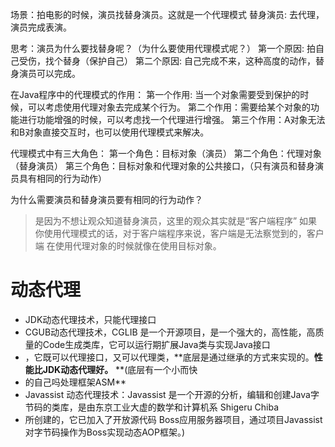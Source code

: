 场景：拍电影的时候，演员找替身演员。这就是一个代理模式
替身演员: 去代理，演员完成表演。

思考：演员为什么要找替身呢？（为什么要使用代理模式呢？）
第一个原因: 拍自己受伤，找个替身（保护自己）
第二个原因: 自己完成不来，这种高度的动作，替身演员可以完成。


在Java程序中的代理模式的作用：
第一个作用: 当一个对象需要受到保护的时候，可以考虑使用代理对象去完成某个行为。
第二个作用：需要给某个对象的功能进行功能增强的时候，可以考虑找一个代理进行增强。
第三个作用：A对象无法和B对象直接交互时，也可以使用代理模式来解决。


代理模式中有三大角色：
第一个角色：目标对象（演员）
第二个角色：代理对象（替身演员）
第三个角色：目标对象和代理对象的公共接口，（只有演员和替身演员具有相同的行为动作）

为什么需要演员和替身演员要有相同的行为动作？
> 是因为不想让观众知道替身演员，这里的观众其实就是“客户端程序”
> 如果你使用代理模式的话，对于客户端程序来说，客户端是无法察觉到的，客户端
> 在使用代理对象的时候就像在使用目标对象。

# 动态代理
* JDK动态代理技术，只能代理接口
* CGUB动态代理技术，CGLIB 是一个开源项目，是一个强大的，高性能，高质量的Code生成类库，它可以运行期扩展Java类与实现Java接口
* ，它既可以代理接口，又可以代理类，**底层是通过继承的方式来实现的。**性能比JDK动态代理好。**  **(底层有一个小而快
* 的自己吗处理框架ASM** 
* Javassist 动态代理技术：Javassist 是一个开源的分析，编辑和创建Java字节码的类库，是由东京工业大虚的数学和计算机系 Shigeru Chiba
* 所创建的，它已加入了开放源代码 Boss应用服务器项目，通过项目Javassist对字节码操作为Boss实现动态AOP框架。)